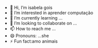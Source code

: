 - 👋 Hi, I’m isabela gois
- 👀 I’m interested in aprender computação
- 🌱 I’m currently learning ...
- 💞️ I’m looking to collaborate on ...
- 📫 How to reach me ...
- 😄 Pronouns: ...she
- ⚡ Fun fact:amo animais 

<!---
isagois12/isagois12 is a ✨ special ✨ repository because its `README.md` (this file) appears on your GitHub profile.
You can click the Preview link to take a look at your changes.
--->
